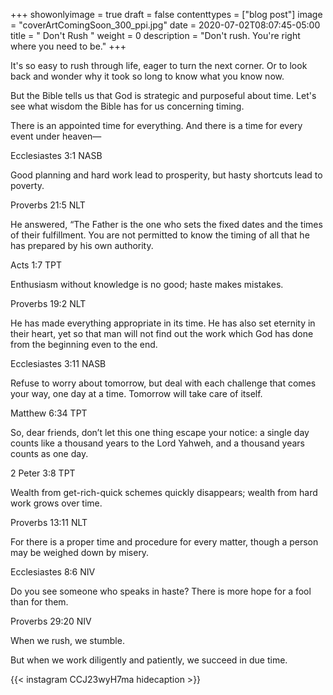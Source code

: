 +++
showonlyimage = true
draft = false
contenttypes = ["blog post"]
image = "coverArtComingSoon_300_ppi.jpg"
date = 2020-07-02T08:07:45-05:00
title = " Don't Rush "
weight = 0
description = "Don't rush. You're right where you need to be."
+++


It's so easy to rush through life, eager to turn the next corner. Or to look back and wonder why it took so long to know what you know now. 

But the Bible tells us that God is strategic and purposeful about time. Let's see what wisdom the Bible has for us concerning timing.

<div class='bible-text'>There is an appointed time for everything. And there is a time for every event under heaven—
<p class='bible-reference'>Ecclesiastes 3:1 NASB</p>
</div>

<div class='bible-text'>Good planning and hard work lead to prosperity, but hasty shortcuts lead to poverty.
<p class='bible-reference'>Proverbs 21:5 NLT</p>
</div>

<div class='bible-text'>He answered, “The Father is the one who sets the fixed dates and the times of their fulfillment. You are not permitted to know the timing of all that he has prepared by his own authority.
<p class='bible-reference'>Acts 1:7 TPT</p>
</div>

<div class='bible-text'>Enthusiasm without knowledge is no good; haste makes mistakes.
<p class='bible-reference'>Proverbs 19:2 NLT</p>
</div>

<div class='bible-text'>He has made everything appropriate in its time. He has also set eternity in their heart, yet so that man will not find out the work which God has done from the beginning even to the end.
<p class='bible-reference'>Ecclesiastes 3:11 NASB</p>
</div>

<div class='bible-text'>Refuse to worry about tomorrow, but deal with each challenge that comes your way, one day at a time. Tomorrow will take care of itself.
<p class='bible-reference'>Matthew 6:34 TPT</p>
</div>

<div class='bible-text'>So, dear friends, don’t let this one thing escape your notice: a single day counts like a thousand years to the Lord Yahweh, and a thousand years counts as one day.
<p class='bible-reference'>2 Peter 3:8 TPT</p>
</div>

<div class='bible-text'>Wealth from get-rich-quick schemes quickly disappears; wealth from hard work grows over time.
<p class='bible-reference'>Proverbs 13:11 NLT</p>
</div>

<div class='bible-text'>For there is a proper time and procedure for every matter, though a person may be weighed down by misery.
<p class='bible-reference'>Ecclesiastes 8:6 NIV</p>
</div>

<div class='bible-text'>Do you see someone who speaks in haste? There is more hope for a fool than for them.
<p class='bible-reference'>Proverbs 29:20 NIV</p>
</div>

When we rush, we stumble. 

But when we work diligently and patiently, we succeed in due time.

{{< instagram CCJ23wyH7ma hidecaption >}}